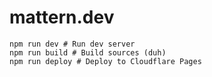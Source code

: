 # mattern.dev

```shell
npm run dev # Run dev server
npm run build # Build sources (duh)
npm run deploy # Deploy to Cloudflare Pages
```
